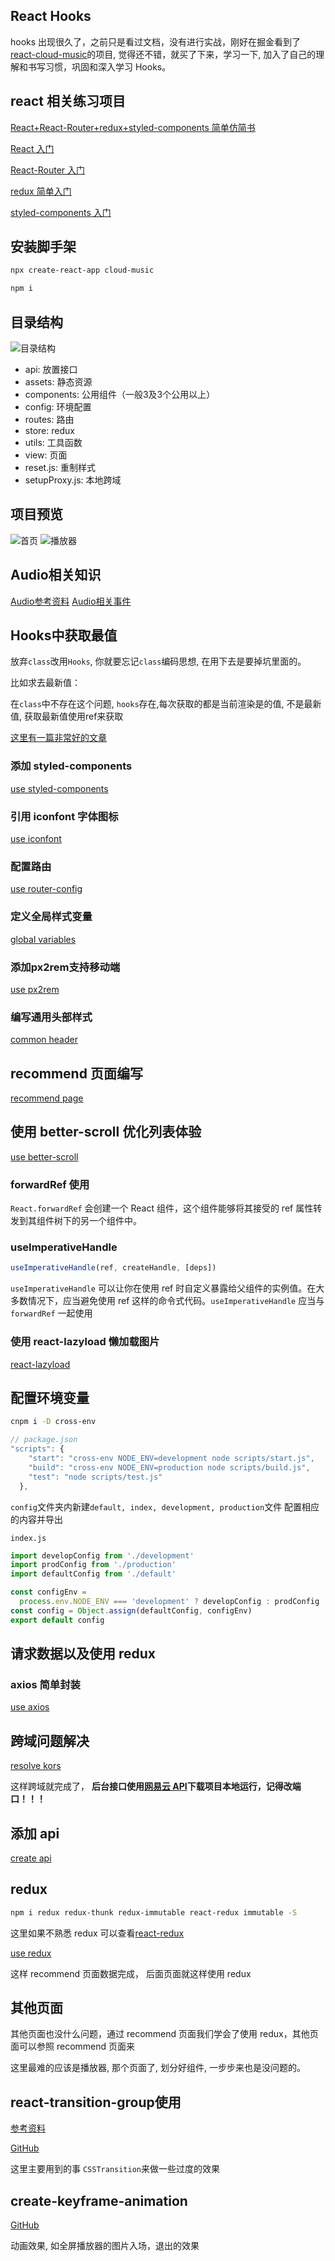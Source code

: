 ## React Hooks

hooks 出现很久了，之前只是看过文档，没有进行实战，刚好在掘金看到了[react-cloud-music](https://github.com/sanyuan0704/react-cloud-music)的项目, 觉得还不错，就买了下来，学习一下, 加入了自己的理解和书写习惯，巩固和深入学习 Hooks。

## react 相关练习项目

[React+React-Router+redux+styled-components 简单仿简书](https://github.com/hbbaly/react-practice/tree/master/demo/jianshu)

[React 入门](https://github.com/hbbaly/react-practice)

[React-Router 入门](https://github.com/hbbaly/react-practice/tree/master/router)

[redux 简单入门](https://github.com/hbbaly/react-redux)

[styled-components 入门](https://github.com/hbbaly/styled-components-learn)

## 安装脚手架

```bash
npx create-react-app cloud-music
```

```bash
npm i
```

## 目录结构

![目录结构](./readme/2.png)

- api: 放置接口
- assets: 静态资源
- components: 公用组件（一般3及3个公用以上）
- config: 环境配置
- routes: 路由
- store: redux
- utils: 工具函数
- view: 页面
- reset.js: 重制样式
- setupProxy.js: 本地跨域

## 项目预览

![首页](./readme/1.gif)
![播放器](./readme/2.gif)

## Audio相关知识

[Audio参考资料](https://developer.mozilla.org/en-US/docs/Web/HTML/Element/audio 'audio')
[Audio相关事件](https://developer.mozilla.org/zh-CN/docs/Web/Guide/Events/Media_events 'handle')

## Hooks中获取最值

放弃`class`改用`Hooks`, 你就要忘记`class`编码思想, 在用下去是要掉坑里面的。 

比如求去最新值：

在`class`中不存在这个问题, `hooks`存在,每次获取的都是当前渲染是的值, 不是最新值, 获取最新值使用ref来获取

[这里有一篇非常好的文章](https://overreacted.io/zh-hans/a-complete-guide-to-useeffect/)

### 添加 styled-components

[use styled-components](./readme/styled-components.md 'use styled-components')

### 引用 iconfont 字体图标

[use iconfont](./readme/iconfont.md 'use iconfont')

### 配置路由

[use router-config](./readme/router.md 'use router-config')

### 定义全局样式变量

[global variables](./readme/variables.md 'global variables')

### 添加px2rem支持移动端

[use px2rem](./readme/px2rem.md 'use px2rem')

### 编写通用头部样式

[common header](./readme/header.md 'common header')

## recommend 页面编写

[recommend page](./readme/recommend.md 'recommend page')

## 使用 better-scroll 优化列表体验

[use better-scroll](./readme/bs.md 'use better-scroll')

### forwardRef 使用

`React.forwardRef` 会创建一个 React 组件，这个组件能够将其接受的 ref 属性转发到其组件树下的另一个组件中。

### useImperativeHandle

```js
useImperativeHandle(ref, createHandle, [deps])
```

`useImperativeHandle` 可以让你在使用 ref 时自定义暴露给父组件的实例值。在大多数情况下，应当避免使用 ref 这样的命令式代码。`useImperativeHandle` 应当与 `forwardRef` 一起使用

### 使用 react-lazyload 懒加载图片

[react-lazyload](./readme/lazyload.md 'react-lazyload')

## 配置环境变量

```bash
cnpm i -D cross-env
```

```js
// package.json
"scripts": {
    "start": "cross-env NODE_ENV=development node scripts/start.js",
    "build": "cross-env NODE_ENV=production node scripts/build.js",
    "test": "node scripts/test.js"
  },
```

`config`文件夹内新建`default, index, development, production`文件
配置相应的内容并导出

`index.js`

```js
import developConfig from './development'
import prodConfig from './production'
import defaultConfig from './default'

const configEnv =
  process.env.NODE_ENV === 'development' ? developConfig : prodConfig
const config = Object.assign(defaultConfig, configEnv)
export default config
```

## 请求数据以及使用 redux

### axios 简单封装

[use axios](./readme/axios.md 'use axios')

## 跨域问题解决

[resolve kors](./readme/kors.md 'resolve kors')

这样跨域就完成了， **后台接口使用[网易云 API](https://github.com/Binaryify/NeteaseCloudMusicApi)下载项目本地运行，记得改端口！！！**

## 添加 api

[create api](./readme/api.md 'create api')

## redux

```bash
npm i redux redux-thunk redux-immutable react-redux immutable -S
```

这里如果不熟悉 redux 可以查看[react-redux](https://github.com/hbbaly/react-redux)

[use redux](./readme/redux.md 'use redux')

这样 recommend 页面数据完成， 后面页面就这样使用 redux

## 其他页面

其他页面也没什么问题，通过 recommend 页面我们学会了使用 redux，其他页面可以参照 recommend 页面来

这里最难的应该是播放器, 那个页面了, 划分好组件, 一步步来也是没问题的。

## react-transition-group使用

[参考资料](https://reactcommunity.org/react-transition-group/css-transition)

[GitHub](https://github.com/reactjs/react-transition-group)

这里主要用到的事 `CSSTransition`来做一些过度的效果

## create-keyframe-animation

[GitHub](https://github.com/HenrikJoreteg/create-keyframe-animation)

动画效果, 如全屏播放器的图片入场，退出的效果